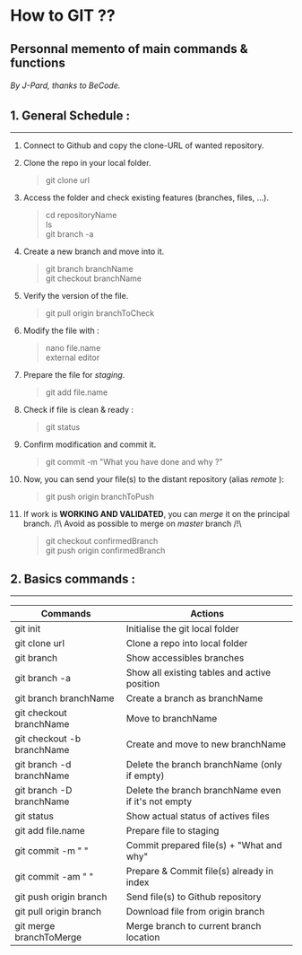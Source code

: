 # How to GIT ??
## Personnal memento of main commands & functions
###### By J-Pard, thanks to BeCode.

 ## 1. General Schedule :  
-------------

1. Connect to Github and copy the clone-URL of wanted repository.
2. Clone the repo in your local folder.
      > git clone url
3. Access the folder and check existing features (branches, files, ...).
      > cd repositoryName  
      > ls  
      > git branch -a
4. Create a new branch and move into it.
      > git branch branchName  
      > git checkout branchName
5. Verify the version of the file.
      > git pull origin branchToCheck
6. Modify the file with :
      > nano file.name  
      > external editor
7. Prepare the file for *staging*.
      > git add file.name
8. Check if file is clean & ready :
      > git status
9. Confirm modification and commit it.
      > git commit -m "What you have done and why ?"
10. Now, you can send your file(s) to the distant repository (alias *remote* ):
      > git push origin branchToPush

11. If work is **WORKING AND VALIDATED**, you can *merge* it on the principal branch.
/!\ Avoid as possible to merge on *master* branch /!\
      > git checkout confirmedBranch  
      > git push origin confirmedBranch  

 ## 2. Basics commands :  
-------------

| Commands                   | Actions                                             |
| -------------------------- | --------------------------------------------------- |
| git init                   | Initialise the git local folder                     |
| git clone url              | Clone a repo into local folder                      |
| git branch                 | Show accessibles branches                           |
| git branch -a              | Show all existing tables and active position        |
| git branch branchName      | Create a branch as branchName                       |
| git checkout branchName    | Move to branchName                                  |
| git checkout -b branchName | Create and move to new branchName                   |
| git branch -d branchName   | Delete the branch branchName (only if empty)        |
| git branch -D branchName   | Delete the branch branchName even if it's not empty |
| git status                 | Show actual status of actives files                 |
| git add file.name          | Prepare file to staging                             |
| git commit -m " "          | Commit prepared file(s) + "What and why"            |
| git commit -am " "         | Prepare & Commit file(s) already in index           |
| git push origin branch     | Send file(s) to Github repository                   |
| git pull origin branch     | Download file from origin branch                    |
| git merge branchToMerge    | Merge branch to current branch location             |
